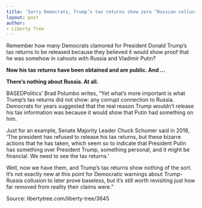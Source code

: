 ```yaml
---
title: 'Sorry Democrats, Trump’s tax returns show zero ‘Russian collusion’'
layout: post
author:
- Liberty Tree
---
```


Remember how many Democrats clamored for President Donald Trump’s tax returns to be released because they believed it would show proof that he was somehow in cahoots with Russia and Vladimir Putin?

**Now his tax returns have been obtained and are public. And …**

**There’s nothing about Russia. At all.**

BASEDPolitics’ Brad Polumbo writes, “Yet what’s more important is what Trump’s tax returns did not show: any corrupt connection to Russia. Democrats for years suggested that the real reason Trump wouldn’t release his tax information was because it would show that Putin had something on him.

Just for an example, Senate Majority Leader Chuck Schumer said in 2018, ‘The president has refused to release his tax returns, but these bizarre actions that he has taken, which seem so to indicate that President Putin has something over President Trump, something personal, and it might be financial. We need to see the tax returns.’

Well, now we have them, and Trump’s tax returns show nothing of the sort. It’s not exactly new at this point for Democratic warnings about Trump-Russia collusion to later prove baseless, but it’s still worth revisiting just how far removed from reality their claims were.”

Source: libertytree.com/liberty-tree/3645
